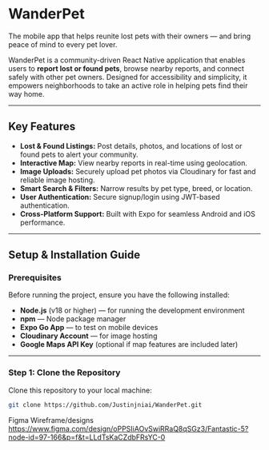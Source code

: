 # WanderPet

The mobile app that helps reunite lost pets with their owners — and bring peace of mind to every pet lover.

WanderPet is a community-driven React Native application that enables users to **report lost or found pets**, browse nearby reports, and connect safely with other pet owners. Designed for accessibility and simplicity, it empowers neighborhoods to take an active role in helping pets find their way home.

---

##  Key Features

- **Lost & Found Listings:** Post details, photos, and locations of lost or found pets to alert your community.
- **Interactive Map:** View nearby reports in real-time using geolocation.
- **Image Uploads:** Securely upload pet photos via Cloudinary for fast and reliable image hosting.
- **Smart Search & Filters:** Narrow results by pet type, breed, or location.
- **User Authentication:** Secure signup/login using JWT-based authentication.
- **Cross-Platform Support:** Built with Expo for seamless Android and iOS performance.

---

##  Setup & Installation Guide

### **Prerequisites**

Before running the project, ensure you have the following installed:

- **Node.js** (v18 or higher) — for running the development environment  
- **npm** — Node package manager  
- **Expo Go App** — to test on mobile devices  
- **Cloudinary Account** — for image hosting  
- **Google Maps API Key** (optional if map features are included later)

---

### **Step 1: Clone the Repository**
Clone this repository to your local machine:
```bash
git clone https://github.com/Justinjniai/WanderPet.git

```
Figma Wireframe/designs
https://www.figma.com/design/oPPSIiAOvSwiRRaQ8qSGz3/Fantastic-5?node-id=97-166&p=f&t=LLdTsKaCZdbFRsYC-0

